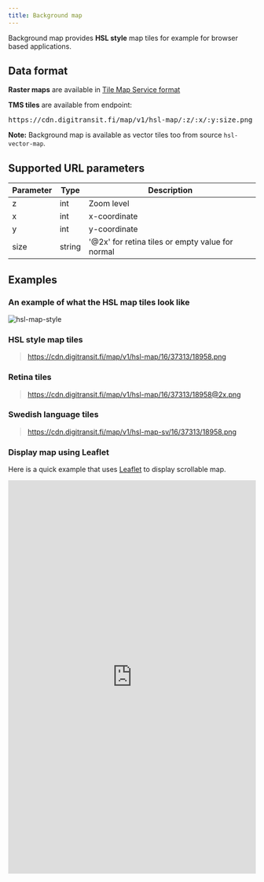 ```yaml
---
title: Background map
---
```

Background map provides **HSL style** map tiles for example for browser based applications.

## Data format

**Raster maps** are available in [Tile Map Service format](https://wiki.osgeo.org/wiki/Tile_Map_Service_Specification)

**TMS tiles** are available from endpoint:
<pre>https://cdn.digitransit.fi/map/v1/hsl-map/:z/:x/:y:size.png</pre>

**Note:** Background map is available as vector tiles too from source `hsl-vector-map`.

## Supported URL parameters

| Parameter     | Type           | Description                                              |
|---------------|----------------|----------------------------------------------------------|
| z             | int            | Zoom level
| x             | int            | x-coordinate
| y             | int            | y-coordinate
| size          | string         | '@2x' for retina tiles or empty value for normal

## Examples 

### An example of what the HSL map tiles look like

![hsl-map-style](http://cdn.digitransit.fi/hsl-map/16/37311/18963@2x.png)

### HSL style map tiles

> https://cdn.digitransit.fi/map/v1/hsl-map/16/37313/18958.png

### Retina tiles

> https://cdn.digitransit.fi/map/v1/hsl-map/16/37313/18958@2x.png

### Swedish language tiles 

> https://cdn.digitransit.fi/map/v1/hsl-map-sv/16/37313/18958.png

### Display map using Leaflet

Here is a quick example that uses [Leaflet](http://leafletjs.com/) to display scrollable map.

<iframe height="800px" width="100%" src="https://repl.it/@mjaakko/LeafletMap?lite=true" scrolling="no" frameborder="no" allowtransparency="true" allowfullscreen="true" sandbox="allow-forms allow-pointer-lock allow-popups allow-same-origin allow-scripts allow-modals"></iframe>
